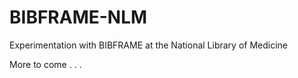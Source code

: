 # BIBFRAME-NLM
Experimentation with BIBFRAME at the National Library of Medicine

More to come . . . 
